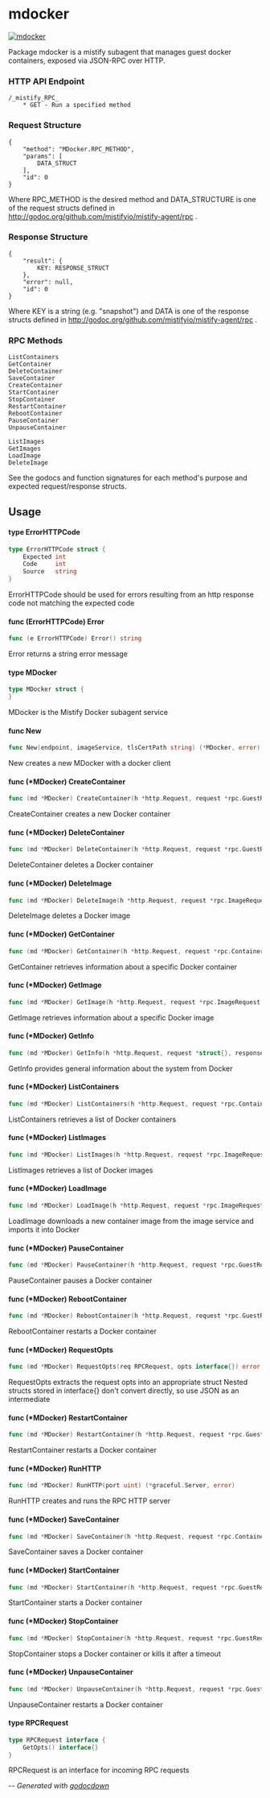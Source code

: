 # mdocker

[![mdocker](https://godoc.org/github.com/mistifyio/mistify-agent-docker?status.png)](https://godoc.org/github.com/mistifyio/mistify-agent-docker)

Package mdocker is a mistify subagent that manages guest docker containers,
exposed via JSON-RPC over HTTP.

### HTTP API Endpoint

    /_mistify_RPC_
        * GET - Run a specified method

### Request Structure

    {
        "method": "MDocker.RPC_METHOD",
        "params": [
            DATA_STRUCT
        ],
        "id": 0
    }

Where RPC_METHOD is the desired method and DATA_STRUCTURE is one of the request
structs defined in http://godoc.org/github.com/mistifyio/mistify-agent/rpc .

### Response Structure

    {
        "result": {
            KEY: RESPONSE_STRUCT
        },
        "error": null,
        "id": 0
    }

Where KEY is a string (e.g. "snapshot") and DATA is one of the response structs
defined in http://godoc.org/github.com/mistifyio/mistify-agent/rpc .

### RPC Methods

    ListContainers
    GetContainer
    DeleteContainer
    SaveContainer
    CreateContainer
    StartContainer
    StopContainer
    RestartContainer
    RebootContainer
    PauseContainer
    UnpauseContainer

    ListImages
    GetImages
    LoadImage
    DeleteImage

See the godocs and function signatures for each method's purpose and expected
request/response structs.

## Usage

#### type ErrorHTTPCode

```go
type ErrorHTTPCode struct {
	Expected int
	Code     int
	Source   string
}
```

ErrorHTTPCode should be used for errors resulting from an http response code not
matching the expected code

#### func (ErrorHTTPCode) Error

```go
func (e ErrorHTTPCode) Error() string
```
Error returns a string error message

#### type MDocker

```go
type MDocker struct {
}
```

MDocker is the Mistify Docker subagent service

#### func  New

```go
func New(endpoint, imageService, tlsCertPath string) (*MDocker, error)
```
New creates a new MDocker with a docker client

#### func (*MDocker) CreateContainer

```go
func (md *MDocker) CreateContainer(h *http.Request, request *rpc.GuestRequest, response *rpc.GuestResponse) error
```
CreateContainer creates a new Docker container

#### func (*MDocker) DeleteContainer

```go
func (md *MDocker) DeleteContainer(h *http.Request, request *rpc.GuestRequest, response *rpc.GuestResponse) error
```
DeleteContainer deletes a Docker container

#### func (*MDocker) DeleteImage

```go
func (md *MDocker) DeleteImage(h *http.Request, request *rpc.ImageRequest, response *rpc.ImageResponse) error
```
DeleteImage deletes a Docker image

#### func (*MDocker) GetContainer

```go
func (md *MDocker) GetContainer(h *http.Request, request *rpc.ContainerRequest, response *rpc.ContainerResponse) error
```
GetContainer retrieves information about a specific Docker container

#### func (*MDocker) GetImage

```go
func (md *MDocker) GetImage(h *http.Request, request *rpc.ImageRequest, response *rpc.ImageResponse) error
```
GetImage retrieves information about a specific Docker image

#### func (*MDocker) GetInfo

```go
func (md *MDocker) GetInfo(h *http.Request, request *struct{}, response *docker.DockerInfo) error
```
GetInfo provides general information about the system from Docker

#### func (*MDocker) ListContainers

```go
func (md *MDocker) ListContainers(h *http.Request, request *rpc.ContainerRequest, response *rpc.ContainerResponse) error
```
ListContainers retrieves a list of Docker containers

#### func (*MDocker) ListImages

```go
func (md *MDocker) ListImages(h *http.Request, request *rpc.ImageRequest, response *rpc.ImageResponse) error
```
ListImages retrieves a list of Docker images

#### func (*MDocker) LoadImage

```go
func (md *MDocker) LoadImage(h *http.Request, request *rpc.ImageRequest, response *rpc.ImageResponse) error
```
LoadImage downloads a new container image from the image service and imports it
into Docker

#### func (*MDocker) PauseContainer

```go
func (md *MDocker) PauseContainer(h *http.Request, request *rpc.GuestRequest, response *rpc.GuestResponse) error
```
PauseContainer pauses a Docker container

#### func (*MDocker) RebootContainer

```go
func (md *MDocker) RebootContainer(h *http.Request, request *rpc.GuestRequest, response *rpc.GuestResponse) error
```
RebootContainer restarts a Docker container

#### func (*MDocker) RequestOpts

```go
func (md *MDocker) RequestOpts(req RPCRequest, opts interface{}) error
```
RequestOpts extracts the request opts into an appropriate struct Nested structs
stored in interface{} don't convert directly, so use JSON as an intermediate

#### func (*MDocker) RestartContainer

```go
func (md *MDocker) RestartContainer(h *http.Request, request *rpc.GuestRequest, response *rpc.GuestResponse) error
```
RestartContainer restarts a Docker container

#### func (*MDocker) RunHTTP

```go
func (md *MDocker) RunHTTP(port uint) (*graceful.Server, error)
```
RunHTTP creates and runs the RPC HTTP server

#### func (*MDocker) SaveContainer

```go
func (md *MDocker) SaveContainer(h *http.Request, request *rpc.ContainerRequest, response *rpc.ImageResponse) error
```
SaveContainer saves a Docker container

#### func (*MDocker) StartContainer

```go
func (md *MDocker) StartContainer(h *http.Request, request *rpc.GuestRequest, response *rpc.GuestResponse) error
```
StartContainer starts a Docker container

#### func (*MDocker) StopContainer

```go
func (md *MDocker) StopContainer(h *http.Request, request *rpc.GuestRequest, response *rpc.GuestResponse) error
```
StopContainer stops a Docker container or kills it after a timeout

#### func (*MDocker) UnpauseContainer

```go
func (md *MDocker) UnpauseContainer(h *http.Request, request *rpc.GuestRequest, response *rpc.GuestResponse) error
```
UnpauseContainer restarts a Docker container

#### type RPCRequest

```go
type RPCRequest interface {
	GetOpts() interface{}
}
```

RPCRequest is an interface for incoming RPC requests

--
*Generated with [godocdown](https://github.com/robertkrimen/godocdown)*
